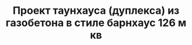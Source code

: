 ---
title: Проект таунхауса (дуплекса) из газобетона в стиле барнхаус 126 м кв
description: Готовый проект таунхауса (дуплекса) из газобетона на две семьи в стиле барнхаус. Площадь&#58; 126 м.кв.

layout: project
permalink: /proekty/:path

featured:
weight: 202

project-title: Дуплекс из газобетона в стиле барнхаус
project-catalog-title: Дуплекс из газобетона
project-name: TM-126
tiny-description: Таунхаус в европейском стиле

short-description: "Эволюция нашего любимого черного дуплекса ТМ-120. Сохранив узнаваемую форму, мы пересмотрели концепцию дома: из черного дуплекса эконом класса вырос прекрасный белый дуплекс премиум класса. В экстерьере дома учтены современные тенденции европейской архитектуры в стиле барнхаус, а планировка стала более легкой и свободной, при этом сохранив узнаваемые черты исходного проекта."

price-project: "90 000 р"
price-build:

area: "2x126"

related:
- TM-120
- TM-128
- LM-98

params:
- name: "Площадь секции:"
  value: "126м<sup>2</sup>"
- name: "Площадь 1-го этажа:"
  value: "69м<sup>2</sup>"
- name: "Площадь 2-го этажа:"
  value: "57м<sup>2</sup>"
- name: "Балконы, терраса:"
  value: "41м<sup>2</sup>"
- name: "Разрмеры секции"
  value: "11.1 x 12.5м"
- name: "Спальни"
  value: "4"
- name: "Санузлы"
  value: "2"
- name: "Высота 1-го этажа"
  value: "3.0м"
- name: "Высота 2-го этажа"
  value: "от 1.6м"
- name: "Фундамент"
  value: "Фундаментная плита"
- name: "Конструкция стен"
  value: "Газобетон"
- name: "Перекрытия"
  value: "Монолитный Ж/Б"
- name: "Покрытие кровли"
  value: "Гибкая черепица"
- name: "Облицовка стен"
  value: "Штукатурка, термососна"

options:
- name: "Замена террасы на а/м навес"
  value: "15 000 р"
- name: "Проект отопления"
  value: "50 000 р"
- name: "Водоснабжение, канализация"
  value: "50 000 р"
- name: "Проект электрики"
  value: "50 000 р"
- name: "Проект подвала"
  value: "30 000 р"
- name: "Замена материала стен"
  value: "30 000 р"
- name: "Изменение фундамента"
  value: "30 000 р"
- name: "Перепланировка (перегородки)"
  value: "10 000 р"
- name: "Дизайн интерьера"
  value: "180 000 р"
---
